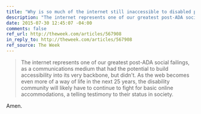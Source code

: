 ```yaml
---
title: "Why is so much of the internet still inaccessible to disabled people?"
description: "The internet represents one of our greatest post-ADA social failings."
date: 2015-07-30 12:45:07 -04:00
comments: false
ref_url: http://theweek.com/articles/567908
in_reply_to: http://theweek.com/articles/567908
ref_source: The Week
---
```


> The internet represents one of our greatest post-ADA social failings, as a communications medium that had the potential to build accessibility into its very backbone, but didn't. As the web becomes even more of a way of life in the next 25 years, the disability community will likely have to continue to fight for basic online accommodations, a telling testimony to their status in society.

Amen.